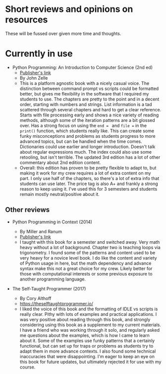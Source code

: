 # Short reviews and opinions on resources

These will be fussed over given more time and thoughts.

# Currently in use

* Python Programming: An Introduction to Computer Science (2nd ed)
  * [Publisher's link](https://fbeedle.com/our-books/8-python-programming-an-introduction-to-computer-science-2nd-ed-9781590282410.html)
  * By John Zelle
  * This is a platform agnostic book with a nicely casual voice.  The distinction between command prompt vs scripts could be formatted better, but gives me flexibility in the software that I required my students to use.  The chapters are pretty to the point and in a decent order, starting with numbers and strings.  List information is a tad scattered through several chapters and hard to get a clear reference.  Starts with file processing early and shows a nice variety of reading methods, although some of the iteration patterns are a bit glossed over.  Has a strong focus on using the `end = ` and `file =` in the `print()` function, which students really like. This can create some funky misconceptions and problems as students progress to more advanced topics, but can be handled when the time comes.  Dictionaries could use earlier and longer introduction.  Doesn't talk about regular expressions much.  The index could also use some retooling, but isn't terrible.  The updated 3rd edition has a lot of other commentary about 2nd edition content.
  * Overall:  this edition has proven to be pretty flexible to adapt to, but making it work for my crew requires a lot of extra content on my part.  I only use half of the chapters, so there's a lot of extra info that students can use later.  The price tag is also A+ and frankly a strong reason to keep using it.  I've used this for 3 semesters and students remain mostly neutral/positive about it.

## Other reviews

* Python Programming in Context (2014)
  * By Miller and Ranum
  * [Publisher's link](http://www.jblearning.com/catalog/9781449699390/)
  * I taught with this book for a semester and switched away.  Very math heavy without a lot of background.  Chapter two is teaching loops via trigonometry.  I found some of the patterns and content used to be very heavy for a novice level book.  I do like the content and variety of Python usage in here, but the math dependency and advance syntax make this not a great choice for my crew.  Likely better for those with computational interests or some previous exposure to another programming language.
  
* The Self-Taught Programmer  (2017)
  * By Cory Althoff
  * https://theselftaughtprogrammer.io/
  * I liked the voice of this book and the formatting of IDLE vs scripts is really clear.  Pithy with lots of examples and practical applications.  I was very positive about reading through this book, and strongly considering using this book as a supplement to my current materials.  I have a friend who was working through it solo, and regularly asked me questions about the examples, which is how I came to learn about it.  Some of the examples use funky patterns that a certainly functional, but can set up for traps or problems as students try to adapt them in more advance contexts.  I also found some technical inaccuracies that were disappointing.  I'm eager to keep an eye on this book for future updates, but ultimately rejected it for use with my course.
